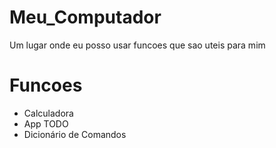 # Meu_Computador
 Um lugar onde eu posso usar funcoes que sao uteis para mim

 # Funcoes
 - Calculadora
 - App TODO
 - Dicionário de Comandos
